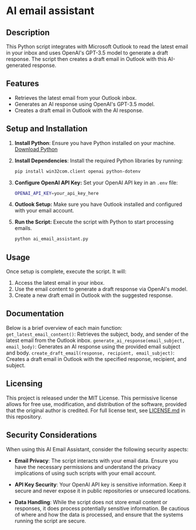 # AI email assistant

## Description
This Python script integrates with Microsoft Outlook to read the latest email in your inbox and uses OpenAI's GPT-3.5 model to generate a draft response. The script then creates a draft email in Outlook with this AI-generated response.

## Features
- Retrieves the latest email from your Outlook inbox.
- Generates an AI response using OpenAI's GPT-3.5 model.
- Creates a draft email in Outlook with the AI response.

## Setup and Installation
1. **Install Python**: Ensure you have Python installed on your machine. [Download Python](https://www.python.org/downloads/)

2. **Install Dependencies**: Install the required Python libraries by running:
   ```bash
   pip install win32com.client openai python-dotenv

3. **Configure OpenAI API Key:** Set your OpenAI API key in an `.env` file:
    ```bash
    OPENAI_API_KEY=your_api_key_here

4. **Outlook Setup:** Make sure you have Outlook installed and configured with your email account.

5. **Run the Script:** Execute the script with Python to start processing emails.
    ```bash
    python ai_email_assistant.py    

## Usage 
Once setup is complete, execute the script. It will:

1. Access the latest email in your inbox.
2. Use the email content to generate a draft response via OpenAI's model.
3. Create a new draft email in Outlook with the suggested response.

## Documentation
Below is a brief overview of each main function:
`get_latest_email_content()`: Retrieves the subject, body, and sender of the latest email from the Outlook inbox.
`generate_ai_response(email_subject, email_body)`: Generates an AI response using the provided email subject and body.
`create_draft_email(response, recipient, email_subject)`: Creates a draft email in Outlook with the specified response, recipient, and subject.

## Licensing
This project is released under the MIT License. This permissive license allows for free use, modification, and distribution of the software, provided that the original author is credited. For full license text, see [LICENSE.md](LICENSE.md) in this repository.

## Security Considerations
When using this AI Email Assistant, consider the following security aspects:

- **Email Privacy**: The script interacts with your email data. Ensure you have the necessary permissions and understand the privacy implications of using such scripts with your email account.
  
- **API Key Security**: Your OpenAI API key is sensitive information. Keep it secure and never expose it in public repositories or unsecured locations.

- **Data Handling**: While the script does not store email content or responses, it does process potentially sensitive information. Be cautious of where and how the data is processed, and ensure that the systems running the script are secure.
